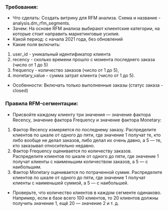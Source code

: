 ### Требования:
- Что сделать: Создать витрину для RFM анализа. Схема и название - analysis.dm_rfm_segments. 
- Зачем: На основе RFM анализа выбирают клиентские категории, на которые стоит направить маркетинговые усилия.
- Какой период: с начала 2021 года, без обновлений
- Какие поля включить:
1) user_id - уникальный идентификатор клиента
2) recency - сколько времени прошло с момента последнего заказа (число от 1 до 5) 
3) frequency - количество заказов (число от 1 до 5), 
4) monetary_value - сумма затрат клиента (число от 1 до 5).
- Особенности: Включать только выполненные заказы (статус заказа - closed)

### Правила RFM-сегментации:
- Присвойте каждому клиенту три значения — значение фактора Recency, значение фактора Frequency и значение фактора Monetary:
1) Фактор Recency измеряется по последнему заказу. Распределите клиентов по шкале от одного до пяти, где значение 1 получат те, кто либо вообще не делал заказов, либо делал их очень давно, а 5 — те, кто заказывал относительно недавно.
2) Фактор Frequency оценивается по количеству заказов. Распределите клиентов по шкале от одного до пяти, где значение 1 получат клиенты с наименьшим количеством заказов, а 5 — с наибольшим.
3) Фактор Monetary оценивается по потраченной сумме. Распределите клиентов по шкале от одного до пяти, где значение 1 получат клиенты с наименьшей суммой, а 5 — с наибольшей.
- Проверьте, что количество клиентов в каждом сегменте одинаково. Например, если в базе всего 100 клиентов, то 20 клиентов должны получить значение 1, ещё 20 — значение 2 и т. д.
